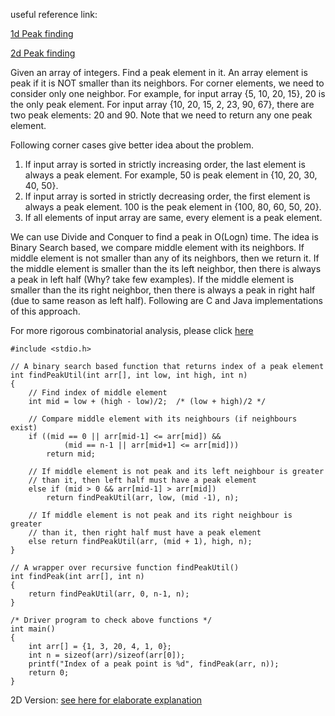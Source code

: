 useful reference link:

[1d Peak finding ](https://www.geeksforgeeks.org/find-a-peak-in-a-given-array/)

[2d Peak finding](https://www.geeksforgeeks.org/find-peak-element-2d-array/)

Given an array of integers. Find a peak element in it. An array element is peak if it is NOT smaller than its neighbors. For corner elements, we need to consider only one neighbor. For example, for input array {5, 10, 20, 15}, 20 is the only peak element. For input array {10, 20, 15, 2, 23, 90, 67}, there are two peak elements: 20 and 90. Note that we need to return any one peak element.

Following corner cases give better idea about the problem.
1) If input array is sorted in strictly increasing order, the last element is always a peak element. For example, 50 is peak element in {10, 20, 30, 40, 50}.
2) If input array is sorted in strictly decreasing order, the first element is always a peak element. 100 is the peak element in {100, 80, 60, 50, 20}.
3) If all elements of input array are same, every element is a peak element.

We can use Divide and Conquer to find a peak in O(Logn) time. The idea is Binary Search based, we compare middle element with its neighbors. If middle element is not smaller than any of its neighbors, then we return it. If the middle element is smaller than the its left neighbor, then there is always a peak in left half (Why? take few examples). If the middle element is smaller than the its right neighbor, then there is always a peak in right half (due to same reason as left half). Following are C and Java implementations of this approach.

For more rigorous combinatorial analysis, please click [here](https://math.stackexchange.com/questions/2200008/algorithmic-complexity-of-divide-and-conquer-and-work/2624745#2624745)

```
#include <stdio.h>
 
// A binary search based function that returns index of a peak element
int findPeakUtil(int arr[], int low, int high, int n)
{
    // Find index of middle element
    int mid = low + (high - low)/2;  /* (low + high)/2 */
 
    // Compare middle element with its neighbours (if neighbours exist)
    if ((mid == 0 || arr[mid-1] <= arr[mid]) &&
            (mid == n-1 || arr[mid+1] <= arr[mid]))
        return mid;
 
    // If middle element is not peak and its left neighbour is greater 
    // than it, then left half must have a peak element
    else if (mid > 0 && arr[mid-1] > arr[mid])
        return findPeakUtil(arr, low, (mid -1), n);
 
    // If middle element is not peak and its right neighbour is greater
    // than it, then right half must have a peak element
    else return findPeakUtil(arr, (mid + 1), high, n);
}
 
// A wrapper over recursive function findPeakUtil()
int findPeak(int arr[], int n)
{
    return findPeakUtil(arr, 0, n-1, n);
}
 
/* Driver program to check above functions */
int main()
{
    int arr[] = {1, 3, 20, 4, 1, 0};
    int n = sizeof(arr)/sizeof(arr[0]);
    printf("Index of a peak point is %d", findPeak(arr, n));
    return 0;
}
```

2D Version:
[see here for elaborate explanation](https://www.filipekberg.se/2014/02/10/understanding-peak-finding/)
